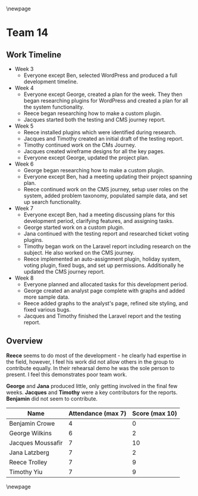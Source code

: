 \newpage

# Team 14

## Work Timeline

- Week 3
  - Everyone except Ben, selected WordPress and produced a full development timeline.
- Week 4
  - Everyone except George, created a plan for the week. They then began researching plugins for WordPress and created a plan for all the system functionality.
  - Reece began researching how to make a custom plugin.
  - Jacques started both the testing and CMS journey report.
- Week 5
  - Reece installed plugins which were identified during research.
  - Jacques and Timothy created an initial draft of the testing report.
  - Timothy continued work on the CMs Journey.
  - Jacques created wireframe designs for all the key pages.
  - Everyone except George, updated the project plan.
- Week 6
  - George began researching how to make a custom plugin.
  - Everyone except Ben, had a meeting updating their project spanning plan.
  - Reece continued work on the CMS journey, setup user roles on the system, added problem taxonomy, populated sample data, and set up search functionality.
- Week 7
  - Everyone except Ben, had a meeting discussing plans for this development period, clarifying features, and assigning tasks.
  - George started work on a custom plugin.
  - Jana continued with the testing report and researched ticket voting plugins.
  - Timothy began work on the Laravel report including research on the subject. He also worked on the CMS journey.
  - Reece implemented an auto-assignment plugin, holiday system, voting plugin, fixed bugs, and set up permissions. Additionally he updated the CMS journey report.
- Week 8
  - Everyone planned and allocated tasks for this development period.
  - George created an analyst page complete with graphs and added more sample data.
  - Reece added graphs to the analyst's page, refined site styling, and fixed various bugs.
  - Jacques and Timothy finished the Laravel report and the testing report.

## Overview

**Reece** seems to do most of the development - he clearly had expertise in the field, however, I feel his work did not allow others in the group to contribute equally. In their rehearsal demo he was the sole person to present. I feel this demonstrates poor team work.

**George** and **Jana** produced little, only getting involved in the final few weeks. **Jacques** and **Timothy** were a key contributors for the reports. **Benjamin** did not seem to contribute.

| Name              | Attendance (max 7) | Score (max 10) |
| ----------------- | ------------------ | -------------- |
| Benjamin Crowe    | 4                  | 0              |
| George Wilkins    | 6                  | 2              |
| Jacques Moussafir | 7                  | 10             |
| Jana Latzberg     | 7                  | 2              |
| Reece Trolley     | 7                  | 9              |
| Timothy Yiu       | 7                  | 9              |

\newpage
